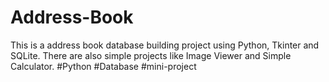 # Address-Book
This is a address book database building project using Python, Tkinter and SQLite.
There are also simple projects like Image Viewer and Simple Calculator.
#Python
#Database
#mini-project
